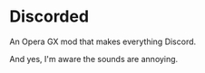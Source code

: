 # Discorded
An Opera GX mod that makes everything Discord.

And yes, I'm aware the sounds are annoying.
